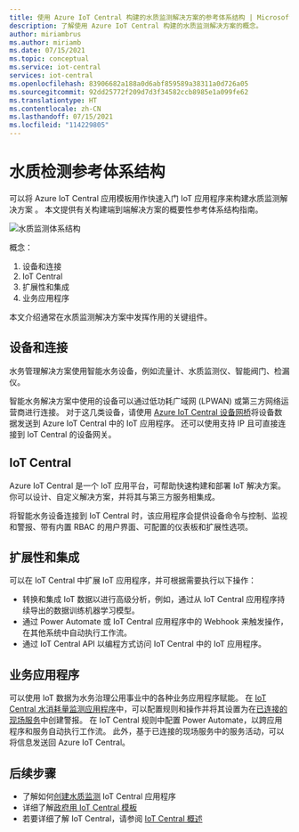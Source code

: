 ```yaml
---
title: 使用 Azure IoT Central 构建的水质监测解决方案的参考体系结构 | Microsoft Docs
description: 了解使用 Azure IoT Central 构建的水质监测解决方案的概念。
author: miriambrus
ms.author: miriamb
ms.date: 07/15/2021
ms.topic: conceptual
ms.service: iot-central
services: iot-central
ms.openlocfilehash: 83906682a188a0d6abf859589a38311a0d726a05
ms.sourcegitcommit: 92dd25772f209d7d3f34582ccb8985e1a099fe62
ms.translationtype: HT
ms.contentlocale: zh-CN
ms.lasthandoff: 07/15/2021
ms.locfileid: "114229805"
---
```

# <a name="water-quality-monitoring-reference-architecture"></a>水质检测参考体系结构 

可以将 Azure IoT Central 应用模板用作快速入门 IoT 应用程序来构建水质监测解决方案  。 本文提供有关构建端到端解决方案的概要性参考体系结构指南。 

![水质监测体系结构](./media/concepts-waterqualitymonitoring-architecture/concepts-waterqualitymonitoring-architecture1.png)

概念：

1. 设备和连接  
1. IoT Central
1. 扩展性和集成
1. 业务应用程序

本文介绍通常在水质监测解决方案中发挥作用的关键组件。

## <a name="devices-and-connectivity"></a>设备和连接

水务管理解决方案使用智能水务设备，例如流量计、水质监测仪、智能阀门、检漏仪。

智能水务解决方案中使用的设备可以通过低功耗广域网 (LPWAN) 或第三方网络运营商进行连接。 对于这几类设备，请使用 [Azure IoT Central 设备网桥](../core/howto-build-iotc-device-bridge.md)将设备数据发送到 Azure IoT Central 中的 IoT 应用程序。 还可以使用支持 IP 且可直接连接到 IoT Central 的设备网关。

## <a name="iot-central"></a>IoT Central

Azure IoT Central 是一个 IoT 应用平台，可帮助快速构建和部署 IoT 解决方案。 你可以设计、自定义解决方案，并将其与第三方服务相集成。

将智能水务设备连接到 IoT Central 时，该应用程序会提供设备命令与控制、监视和警报、带有内置 RBAC 的用户界面、可配置的仪表板和扩展性选项。

## <a name="extensibility-and-integrations"></a>扩展性和集成

可以在 IoT Central 中扩展 IoT 应用程序，并可根据需要执行以下操作：

* 转换和集成 IoT 数据以进行高级分析，例如，通过从 IoT Central 应用程序持续导出的数据训练机器学习模型。
* 通过 Power Automate 或 IoT Central 应用程序中的 Webhook 来触发操作，在其他系统中自动执行工作流。
* 通过 IoT Central API 以编程方式访问 IoT Central 中的 IoT 应用程序。

## <a name="business-applications"></a>业务应用程序

可以使用 IoT 数据为水务治理公用事业中的各种业务应用程序赋能。 在 [IoT Central 水消耗量监测应用程序](tutorial-water-consumption-monitoring.md)中，可以配置规则和操作并将其设置为在[已连接的现场服务](/dynamics365/field-service/connected-field-service)中创建警报。 在 IoT Central 规则中配置 Power Automate，以跨应用程序和服务自动执行工作流。 此外，基于已连接的现场服务中的服务活动，可以将信息发送回 Azure IoT Central。

## <a name="next-steps"></a>后续步骤

* 了解如何[创建水质监测](./tutorial-water-quality-monitoring.md) IoT Central 应用程序
* 详细了解[政府用 IoT Central 模板](./overview-iot-central-government.md)
* 若要详细了解 IoT Central，请参阅 [IoT Central 概述](../core/overview-iot-central.md)
